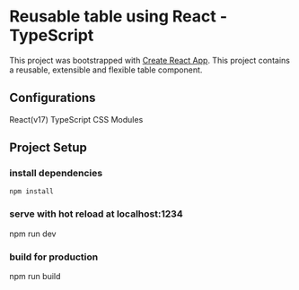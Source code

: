 # Reusable table using React - TypeScript

This project was bootstrapped with [Create React App](https://github.com/facebook/create-react-app).
This project contains a reusable, extensible and flexible table component.

## Configurations
React(v17)
TypeScript
CSS Modules

## Project Setup

### install dependencies
```npm install```

### serve with hot reload at localhost:1234
npm run dev

### build for production
npm run build

